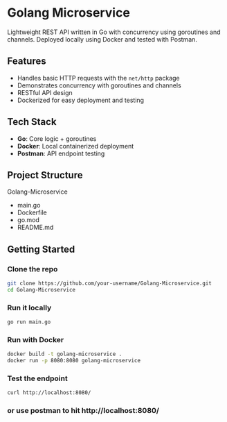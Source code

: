 # Golang Microservice

Lightweight REST API written in Go with concurrency using goroutines and channels. Deployed locally using Docker and tested with Postman.

## Features

- Handles basic HTTP requests with the `net/http` package
- Demonstrates concurrency with goroutines and channels
- RESTful API design 
- Dockerized for easy deployment and testing

## Tech Stack

- **Go**: Core logic + goroutines
- **Docker**: Local containerized deployment
- **Postman**: API endpoint testing

## Project Structure

Golang-Microservice
- main.go
- Dockerfile
- go.mod
- README.md

## Getting Started

### Clone the repo
```bash
git clone https://github.com/your-username/Golang-Microservice.git
cd Golang-Microservice
```

### Run it locally 
```bash 
go run main.go
```

### Run with Docker
```bash
docker build -t golang-microservice .
docker run -p 8080:8080 golang-microservice
```

### Test the endpoint 
```bash
curl http://localhost:8080/
```

### or use postman to hit http://localhost:8080/

